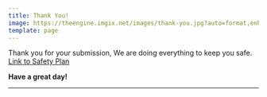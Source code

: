 ```yaml
---
title: Thank You!
image: https://theengine.imgix.net/images/thank-you.jpg?auto=format,enhance&q=60&fit=clip
template: page
---
```


Thank you for your submission, We are doing everything to keep you safe. 
[Link to Safety Plan](url)


**Have a great day!**

---